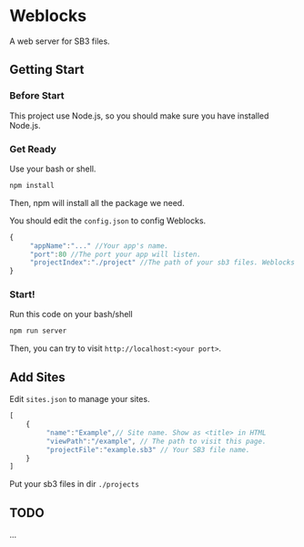 
# Weblocks
A web server for SB3 files.

## Getting Start
### Before Start
This project use Node.js, so you should make sure you have installed Node.js.

### Get Ready
Use your bash or shell.
```bash
npm install
```
Then, npm will install all the package we need.

You should edit the `config.json` to config Weblocks.

```javascript
{
     "appName":"..." //Your app's name.
     "port":80 //The port your app will listen.
     "projectIndex":"./project" //The path of your sb3 files. Weblocks Will load it.
}
```
### Start!
Run this code on your bash/shell
```bash
npm run server
```
Then, you can try to visit `http://localhost:<your port>`.

## Add Sites
Edit `sites.json` to manage your sites.
```javascript
[
    {
         "name":"Example",// Site name. Show as <title> in HTML 
         "viewPath":"/example", // The path to visit this page.
         "projectFile":"example.sb3" // Your SB3 file name.
    }
]
```
Put your sb3 files in dir `./projects`

## TODO

...


